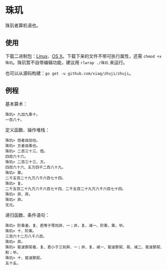 # 珠玑

珠玑者算机语也。

## 使用

下载二进制包：[Linux](https://dl.elvish.io/%e7%8f%a0%e7%8e%91-linux)、[OS X](https://dl.elvish.io/%e7%8f%a0%e7%8e%91-osx)。下载下来的文件不带可执行属性，还需 `chmod +x 珠玑`。珠玑暂不自带编辑功能，建议用 `rlwrap ./珠玑` 来运行。

也可以从源码构建：`go get -u github.com/xiaq/zhuji/zhuji`。

## 例程

基本算术：

```
珠玑> 九加九乘十。
一百八十。
```

定义函数、操作堆栈：

```
珠玑> 倍者自加也。
珠玑> 方者自乘也。
珠玑> 二百三十三、倍。
四百六十六。
珠玑> 二百三十三、方。
四百六十六、五万四千二百八十九。
珠玑> 乘。
二千五百二十九万八千六百七十四。
珠玑> 复。
二千五百二十九万八千六百七十四、二千五百二十九万八千六百七十四。
珠玑> 弃、弃。
珠玑> 弃。
无元。
```

递归函数、条件语句：

```
珠玑> 阶乘者，复、若等于零则弃、一；非，复、减一、阶乘，乘，毕。
珠玑> 十、阶乘。
三百六十二万八千八百。
珠玑> 弃。
珠玑> 斐波那契者，复、若小于三则弃、一；非、复、减一、斐波那契、易、减二、斐波那契、和；毕。
珠玑> 十、斐波那契。
五十五。
```
